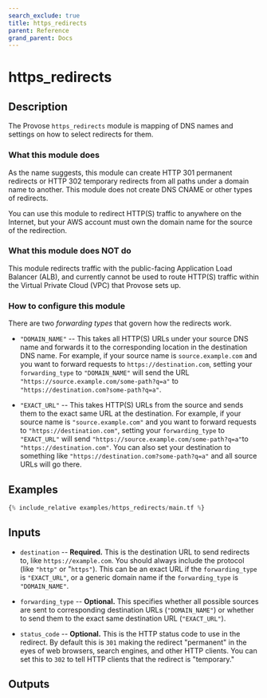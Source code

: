 ```yaml
---
search_exclude: true
title: https_redirects
parent: Reference
grand_parent: Docs
---
```


# https_redirects

## Description

The Provose `https_redirects` module is mapping of DNS names and settings on how to select redirects for them.

### What this module does

As the name suggests, this module can create HTTP 301 permanent redirects or HTTP 302 temporary redirects from all paths under a domain name to another. This module does not create DNS CNAME or other types of redirects.

You can use this module to redirect HTTP(S) traffic to anywhere on the Internet, but your AWS account must own the domain name for the source of the redirection.

### What this module does NOT do

This module redirects traffic with the public-facing Application Load Balancer (ALB), and currently cannot be used to route HTTP(S) traffic within the Virtual Private Cloud (VPC) that Provose sets up.

### How to configure this module

There are two _forwarding types_ that govern how the redirects work.

- `"DOMAIN_NAME"` -- This takes all HTTP(S) URLs under your source DNS name and forwards it to the corresponding location in the destination DNS name. For example, if your source name is `source.example.com` and you want to forward requests to `https://destination.com`, setting your `forwarding_type` to `"DOMAIN_NAME"` will send the URL `"https://source.example.com/some-path?q=a"` to `"https://destination.com?some-path?q=a"`.

- `"EXACT_URL"` -- This takes HTTP(S) URLs from the source and sends them to the exact same URL at the destination. For example, if your source name is `"source.example.com"` and you want to forward requests to `"https://destination.com"`, setting your `forwarding_type` to `"EXACT_URL"` will send `"https://source.example.com/some-path?q=a"`to `"https://destination.com"`. You can also set your destination to something like `"https://destination.com?some-path?q=a"` and all source URLs will go there.

## Examples

```terraform
{% include_relative examples/https_redirects/main.tf %}
```

## Inputs

- `destination` -- **Required.** This is the destination URL to send redirects to, like `https://example.com`. You should always include the protocol (like `"http"` or "`https"`). This can be an exact URL if the `forwarding_type` is `"EXACT_URL"`, or a generic domain name if the `forwarding_type` is `"DOMAIN_NAME"`.

- `forwarding_type` -- **Optional.** This specifies whether all possible sources are sent to corresponding destination URLs (`"DOMAIN_NAME"`) or whether to send them to the exact same destination URL (`"EXACT_URL"`).

- `status_code` -- **Optional.** This is the HTTP status code to use in the redirect. By default this is `301` making the redirect "permanent" in the eyes of web browsers, search engines, and other HTTP clients. You can set this to `302` to tell HTTP clients that the redirect is "temporary."

## Outputs
